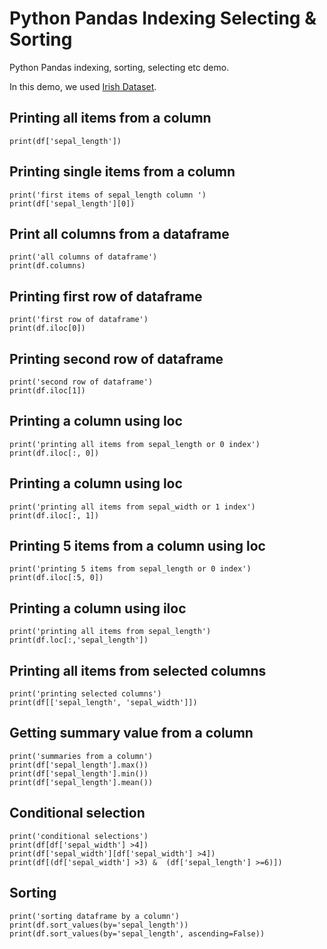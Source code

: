 # Python Pandas Indexing Selecting & Sorting
Python Pandas indexing, sorting, selecting etc demo. 

In this demo, we used [Irish Dataset](https://raw.githubusercontent.com/mwaskom/seaborn-data/master/iris.csv). 
  
## Printing all items from a column

    print(df['sepal_length'])  

  
##  Printing single items from a column  

    print('first items of sepal_length column ')  
    print(df['sepal_length'][0])  

  
## Print all columns  from a dataframe

    print('all columns of dataframe')  
    print(df.columns)  

  
## Printing first row of dataframe  

    print('first row of dataframe')  
    print(df.iloc[0])  

  
## Printing second row of dataframe  

    print('second row of dataframe')  
    print(df.iloc[1])  

  
## Printing a column using loc  

    print('printing all items from sepal_length or 0 index')  
    print(df.iloc[:, 0])  

  
## Printing a column using loc  

    print('printing all items from sepal_width or 1 index')  
    print(df.iloc[:, 1])  

  
  
## Printing 5 items from a column using loc  

    print('printing 5 items from sepal_length or 0 index')  
    print(df.iloc[:5, 0])  

  
  
## Printing a column using iloc  

    print('printing all items from sepal_length')  
    print(df.loc[:,'sepal_length'])  

  
  
## Printing all items from selected columns  

    print('printing selected columns')  
    print(df[['sepal_length', 'sepal_width']])  

  
## Getting summary value from a column  

    print('summaries from a column')  
    print(df['sepal_length'].max())  
    print(df['sepal_length'].min())  
    print(df['sepal_length'].mean())  

  
## Conditional selection  

    print('conditional selections')  
    print(df[df['sepal_width'] >4])  
    print(df['sepal_width'][df['sepal_width'] >4])  
    print(df[(df['sepal_width'] >3) &  (df['sepal_length'] >=6)])  

  
## Sorting  

    print('sorting dataframe by a column')  
    print(df.sort_values(by='sepal_length'))  
    print(df.sort_values(by='sepal_length', ascending=False))
